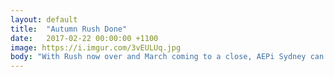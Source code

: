 ```yaml
---
layout: default
title:  "Autumn Rush Done"
date:   2017-02-22 00:00:00 +1100
image: https://i.imgur.com/3vEULUq.jpg
body: "With Rush now over and March coming to a close, AEPi Sydney can take a moment to reflect on an incredible month with 300+ visitors coming to our new House. We held a number of successful events including poker, boardgames and even a few Shabbat dinners, and have proudly capped off our start of semester with the induction of over a dozen new members!"
---
```

